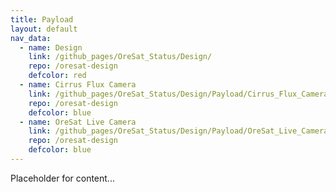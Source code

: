 ```yaml
---
title: Payload
layout: default
nav_data:
  - name: Design
    link: /github_pages/OreSat_Status/Design/
    repo: /oresat-design
    defcolor: red
  - name: Cirrus Flux Camera
    link: /github_pages/OreSat_Status/Design/Payload/Cirrus_Flux_Camera/
    repo: /oresat-design
    defcolor: blue
  - name: OreSat Live Camera
    link: /github_pages/OreSat_Status/Design/Payload/OreSat_Live_Camera/
    repo: /oresat-design
    defcolor: blue
---
```



Placeholder for content...
